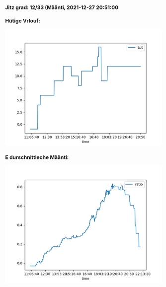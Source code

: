 ### Jitz grad: 12/33 (Määnti, 2021-12-27 20:51:00

### Hütige Vrlouf:
![Graph](Today.png)

### E durschnittleche Määnti:
![Graph](Määnti.png)